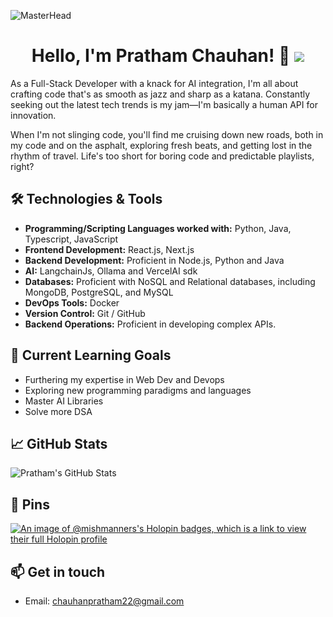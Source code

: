 ![MasterHead](https://user-images.githubusercontent.com/74038190/225813708-98b745f2-7d22-48cf-9150-083f1b00d6c9.gif)
## <h1 align="center">Hello, I'm Pratham Chauhan! 👋 <img src="https://komarev.com/ghpvc/?username=Pratham271"></h1> 

As a Full-Stack Developer with a knack for AI integration, I'm all about crafting code that's as smooth as jazz and sharp as a katana. Constantly seeking out the latest tech trends is my jam—I'm basically a human API for innovation.

When I'm not slinging code, you'll find me cruising down new roads, both in my code and on the asphalt, exploring fresh beats, and getting lost in the rhythm of travel. Life's too short for boring code and predictable playlists, right?

## 🛠️ Technologies & Tools

- **Programming/Scripting Languages worked with:** Python,  Java, Typescript, JavaScript
- **Frontend Development:**  React.js, Next.js
- **Backend Development:** Proficient in Node.js, Python and Java
- **AI:** LangchainJs, Ollama and VercelAI sdk
- **Databases:** Proficient with NoSQL and Relational databases, including MongoDB, PostgreSQL, and MySQL
- **DevOps Tools:** Docker
- **Version Control:** Git / GitHub 
- **Backend Operations:** Proficient in developing complex APIs.
  
## 🌱 Current Learning Goals

- Furthering my expertise in Web Dev and Devops
- Exploring new programming paradigms and languages
- Master AI Libraries
- Solve more DSA

## 📈 GitHub Stats

![Pratham's GitHub Stats](https://github-readme-stats.vercel.app/api?username=pratham271&show_icons=true&hide_title=true&count_private=true&hide=prs&theme=dark)

## 📌 Pins

[![An image of @mishmanners's Holopin badges, which is a link to view their full Holopin profile](https://holopin.me/pratham271)](https://holopin.io/@pratham271)

## 📫 Get in touch

- Email: chauhanpratham22@gmail.com

